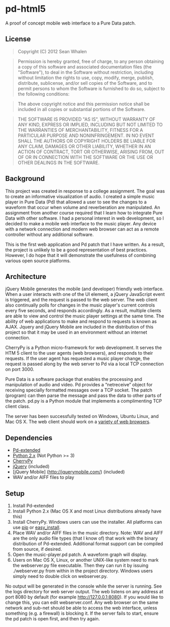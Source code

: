 pd-html5
========

A proof of concept mobile web interface to a Pure Data patch.

License
-------

>Copyright (C) 2012 Sean Whalen

>Permission is hereby granted, free of charge, to any person obtaining a copy of
this software and associated documentation files (the "Software"), to deal in
the Software without restriction, including without limitation the rights to
use, copy, modify, merge, publish, distribute, sublicense, and/or sell copies
of the Software, and to permit persons to whom the Software is furnished to do
so, subject to the following conditions:

>The above copyright notice and this permission notice shall be included in all
copies or substantial portions of the Software.

>THE SOFTWARE IS PROVIDED "AS IS", WITHOUT WARRANTY OF ANY KIND, EXPRESS OR
IMPLIED, INCLUDING BUT NOT LIMITED TO THE WARRANTIES OF MERCHANTABILITY,
FITNESS FOR A PARTICULAR PURPOSE AND NONINFRINGEMENT. IN NO EVENT SHALL THE
AUTHORS OR COPYRIGHT HOLDERS BE LIABLE FOR ANY CLAIM, DAMAGES OR OTHER
LIABILITY, WHETHER IN AN ACTION OF CONTRACT, TORT OR OTHERWISE, ARISING FROM,
OUT OF OR IN CONNECTION WITH THE SOFTWARE OR THE USE OR OTHER DEALINGS IN THE
SOFTWARE.

Background
----------

This project was created in response to a college assignment. The goal was to create an informative visualization of audio. I created a simple music player in Pure Data (Pd) that allowed a user to see the changes to a waveform that occur when volume and reverberation are manipulated. An assignment from another course required that I learn how to integrate Pure Data with other software. I had a personal interest in web development, so I decided to make a mobile web interface to the music player. Any device with a network connection and modern web browser can act as a remote controller without any additional software.

This is the first web application and Pd patch that I have written. As a result, the project is unlikely to be a good representation of best practices. However, I do hope that it will demonstrate the usefulness of combining various open source platforms.

Architecture
--------------- 

jQuery Mobile generates the mobile (and developer) friendly web interface. When a user interacts with one of the UI element, a jQuery JavaScript event is triggered, and the request is passed to the web server. The web client also continually polls for changes in the music player's current controls every five seconds, and responds accordingly. As a result, multiple clients are able to view and control the music player settings at the same time. The ability of web applications to make and respond to requests is known as AJAX. Jquery and jQuery Mobile are included in the distribution of this project so that it may be used in an environment without an internet connection.

CherryPy is a Python micro-framework for web development. It serves the HTM 5 client to the user agents (web browsers), and responds to their requests. If the user agent has requested a music player change, the request is passed along by the web server to Pd via a local TCP connection on port 3000. 

Pure Data is a software package that enables the processing and manipulation of audio and video.  Pd provides a “netreceive” object for receiving specially formatted messages over a TCP socket. The patch (program) can then parse the message and pass the data to other parts of the patch. pd.py is a Python module that implements a complimenting TCP client class.

The server has been successfully tested on Windows, Ubuntu Linux, and Mac OS X. The web client should work on a [variety of web browsers](http://jquerymobile.com/demos/1.1.0/docs/about/platforms.html).

Dependencies
-----------------

- [Pd-extended](http://puredata.info/downloads/pd-extended/)
- [Python 2.x](http://www.python.org/download/) (Not Python >= 3)
- [CherryPy](http://www.cherrypy.org/)
- [jQuery](http://jquery.com/) (included)
- [jQuery Mobile] (http://jquerymobile.com/) (included)
- WAV and/or AIFF files to play

Setup
-------

1. Install Pd-extended
2. Install Python 2.x (Mac OS X and most Linux distributions already have this)
3. Install CherryPy. Windows users can use the installer. All platforms can use [pip](http://www.pip-installer.org/) or [easy_install](http://pypi.python.org/pypi/setuptools/).
4. Place WAV and/or AIFF files in the music directory. Note: WAV and AIFF are the only audio file types (that I know of) that work with the binary distribution of Pd-extended. Additional format support can be compiled from source, if desired.
5. Open the music-player.pd patch. A waveform graph will display.
6. Users on Mac OS X, Linux, or another UNIX-like system need to mark the webserver.py file executable. Then they can run it by issuing ./webserver.py from within in the project directory. Windows users simply need to double click on webserver.py.

No output will be generated in the console while the server is running. See the logs directory for web server output. The web listens on any address at port 8080 by default (for example http://127.0.0.1:8080). If you would like to change this, you can edit webserver.conf. Any web browser on the same network and sub-net should be able to access the web interface, unless something (e.g. a firewall) is blocking it. If the server fails to start, ensure the pd patch is open first, and then try again.